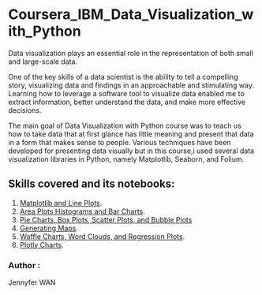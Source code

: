 # Coursera_IBM_Data_Visualization_with_Python

Data visualization plays an essential role in the representation of both small and large-scale data.

One of the key skills of a data scientist is the ability to tell a compelling story, visualizing data and findings in an approachable and stimulating way. 
Learning how to leverage a software tool to visualize data enabled me to extract information, better understand the data, and make more effective decisions.

The main goal of Data Visualization with Python course was to teach us how to take data that at first glance has little meaning and present that data in a form that makes sense to people. 
Various techniques have been developed for presenting data visually but in this course,i used several data visualization libraries in Python, namely Matplotlib, Seaborn, and Folium.

## Skills covered and its notebooks:
1. [Matplotlib and Line Plots](https://github.com/JennyferWAN/Coursera_IBM_Data_Visualization_with_Python/blob/f8ef6785a281d24d8ff87a7075a79e959afcf388/1_S1-Introduction-to-Matplotlib-and-Line-Plots.ipynb).
2. [Area Plots Histograms and Bar Charts](https://github.com/JennyferWAN/Coursera_IBM_Data_Visualization_with_Python/blob/f8ef6785a281d24d8ff87a7075a79e959afcf388/2_S2-Area-Plots-Histograms-and-Bar-Charts.ipynb).
3. [Pie Charts, Box Plots, Scatter Plots, and Bubble Plots](https://github.com/JennyferWAN/Coursera_IBM_Data_Visualization_with_Python/blob/f8ef6785a281d24d8ff87a7075a79e959afcf388/3_S2-Pie-Charts-Box-Plots-Scatter-Plots-and-Bubble-Plots.ipynb)
4. [Generating Maps](https://github.com/JennyferWAN/Coursera_IBM_Data_Visualization_with_Python/blob/f8ef6785a281d24d8ff87a7075a79e959afcf388/4_S3-Generating-Maps-in-Python.ipynb).
5. [Waffle Charts, Word Clouds, and Regression Plots](https://github.com/JennyferWAN/Coursera_IBM_Data_Visualization_with_Python/blob/f8ef6785a281d24d8ff87a7075a79e959afcf388/5_S3-Waffle-Charts-Word-Clouds-and-Regression-Plots.ipynb).
6. [Plotly Charts](https://github.com/JennyferWAN/Coursera_IBM_Data_Visualization_with_Python/blob/f8ef6785a281d24d8ff87a7075a79e959afcf388/6_S4_Plotly_Basics.ipynb).

### Author : 
Jennyfer WAN
